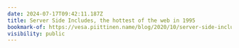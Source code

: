 ```yaml
---
date: 2024-07-17T09:42:11.187Z
title: Server Side Includes, the hottest of the web in 1995
bookmark-of: https://vesa.piittinen.name/blog/2020/10/server-side-includes-the-hottest-of-the-web-in-1995
visibility: public
---
```

